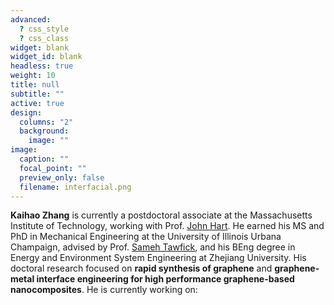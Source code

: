 ```yaml
---
advanced:
  ? css_style
  ? css_class
widget: blank
widget_id: blank
headless: true
weight: 10
title: null
subtitle: ""
active: true
design:
  columns: "2"
  background:
    image: ""
image:
  caption: ""
  focal_point: ""
  preview_only: false
  filename: interfacial.png
---
```

<span style="font-size: 1em; line-height: normal;">**Kaihao Zhang** is currently a postdoctoral associate at the Massachusetts Institute of Technology, working with Prof. [John Hart](https://mechanosynthesis.mit.edu/). He earned his MS and PhD in Mechanical Engineering at the University of Illinois Urbana Champaign, advised by Prof. [Sameh Tawfick](https://tawfick.mechse.illinois.edu/), and his BEng degree in Energy and Environment System Engineering at Zhejiang University. His doctoral research focused on **rapid synthesis of graphene** and **graphene-metal interface engineering for high performance graphene-based nanocomposites**. He is currently working on:</span>

